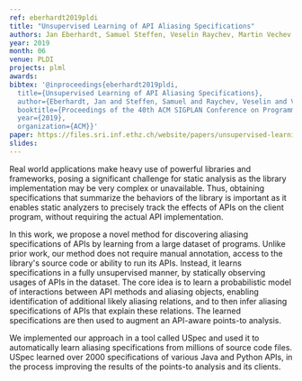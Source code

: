 ```yaml
---
ref: eberhardt2019pldi
title: "Unsupervised Learning of API Aliasing Specifications"
authors: Jan Eberhardt, Samuel Steffen, Veselin Raychev, Martin Vechev
year: 2019
month: 06
venue: PLDI
projects: plml
awards:
bibtex: '@inproceedings{eberhardt2019pldi,
  title={Unsupervised Learning of API Aliasing Specifications},
  author={Eberhardt, Jan and Steffen, Samuel and Raychev, Veselin and Vechev, Martin},
  booktitle={Proceedings of the 40th ACM SIGPLAN Conference on Programming Language Design and Implementation},
  year={2019},
  organization={ACM}}'
paper: https://files.sri.inf.ethz.ch/website/papers/unsupervised-learning-of-api-aliasing-specifications-pldi2019.pdf
slides: 
---
```


Real world applications make heavy use of powerful libraries and frameworks, posing a significant challenge for static analysis as the library implementation may be very complex or unavailable. Thus, obtaining specifications that summarize the behaviors of the library is important as it enables static analyzers to precisely track the effects of APIs on the client program, without requiring the actual API implementation.

In this work, we propose a novel method for discovering aliasing specifications of APIs by learning from a large dataset of programs. Unlike prior work, our method does not require manual annotation, access to the library's source code or ability to run its APIs. Instead, it learns specifications in a fully unsupervised manner, by statically observing usages of APIs in the dataset. The core idea is to learn a probabilistic model of interactions between API methods and aliasing objects, enabling identification of additional likely aliasing relations, and to then infer aliasing specifications of APIs that explain these relations. The learned specifications are then used to augment an API-aware points-to analysis.

We implemented our approach in a tool called USpec and used it to automatically learn aliasing specifications from millions of source code files. USpec learned over 2000 specifications of various Java and Python APIs, in the process improving the results of the points-to analysis and its clients.
